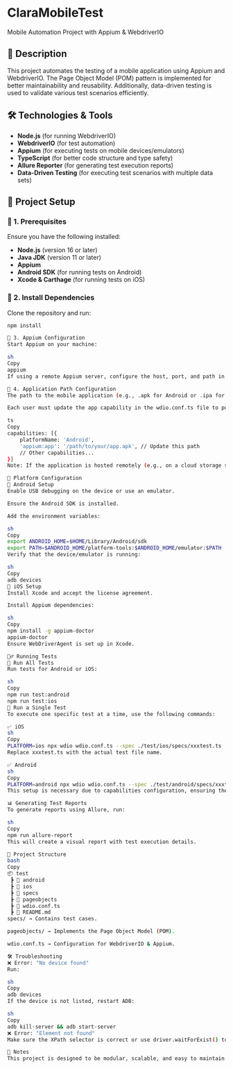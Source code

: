 # ClaraMobileTest

Mobile Automation Project with Appium & WebdriverIO

## 📖 Description
This project automates the testing of a mobile application using Appium and WebdriverIO. The Page Object Model (POM) pattern is implemented for better maintainability and reusability. Additionally, data-driven testing is used to validate various test scenarios efficiently.

## 🛠️ Technologies & Tools
- **Node.js** (for running WebdriverIO)
- **WebdriverIO** (for test automation)
- **Appium** (for executing tests on mobile devices/emulators)
- **TypeScript** (for better code structure and type safety)
- **Allure Reporter** (for generating test execution reports)
- **Data-Driven Testing** (for executing test scenarios with multiple data sets)

## 🚀 Project Setup

### 🔹 1. Prerequisites
Ensure you have the following installed:
- **Node.js** (version 16 or later)
- **Java JDK** (version 11 or later)
- **Appium**
- **Android SDK** (for running tests on Android)
- **Xcode & Carthage** (for running tests on iOS)

### 🔹 2. Install Dependencies
Clone the repository and run:

```sh
npm install

🔹 3. Appium Configuration
Start Appium on your machine:

sh
Copy
appium
If using a remote Appium server, configure the host, port, and path in the wdio.conf.ts file accordingly.

🔹 4. Application Path Configuration
The path to the mobile application (e.g., .apk for Android or .ipa for iOS) is specified in the wdio.conf.ts file. By default, it points to a local path on your machine.

Each user must update the app capability in the wdio.conf.ts file to point to the correct path of the application on their system. For example:

ts
Copy
capabilities: [{
    platformName: 'Android',
    'appium:app': '/path/to/your/app.apk', // Update this path
    // Other capabilities...
}]
Note: If the application is hosted remotely (e.g., on a cloud storage service), you can provide a direct URL to the file instead of a local path.

📱 Platform Configuration
🔹 Android Setup
Enable USB debugging on the device or use an emulator.

Ensure the Android SDK is installed.

Add the environment variables:

sh
Copy
export ANDROID_HOME=$HOME/Library/Android/sdk
export PATH=$ANDROID_HOME/platform-tools:$ANDROID_HOME/emulator:$PATH
Verify that the device/emulator is running:

sh
Copy
adb devices
🔹 iOS Setup
Install Xcode and accept the license agreement.

Install Appium dependencies:

sh
Copy
npm install -g appium-doctor
appium-doctor
Ensure WebDriverAgent is set up in Xcode.

🏃‍♂️ Running Tests
🔹 Run All Tests
Run tests for Android or iOS:

sh
Copy
npm run test:android
npm run test:ios
🔹 Run a Single Test
To execute one specific test at a time, use the following commands:

✅ iOS
sh
Copy
PLATFORM=ios npx wdio wdio.conf.ts --spec ./test/ios/specs/xxxtest.ts
Replace xxxtest.ts with the actual test file name.

✅ Android
sh
Copy
PLATFORM=android npx wdio wdio.conf.ts --spec ./test/android/specs/xxxtest.ts
This setup is necessary due to capabilities configuration, ensuring the test runs on the correct device.

📊 Generating Test Reports
To generate reports using Allure, run:

sh
Copy
npm run allure-report
This will create a visual report with test execution details.

📂 Project Structure
bash
Copy
📦 test
 ┣ 📂 android
 ┣ 📂 ios
 ┣ 📂 specs
 ┣ 📂 pageobjects
 ┣ 📜 wdio.conf.ts
 ┣ 📜 README.md
specs/ → Contains test cases.

pageobjects/ → Implements the Page Object Model (POM).

wdio.conf.ts → Configuration for WebdriverIO & Appium.

🛠️ Troubleshooting
❌ Error: "No device found"
Run:

sh
Copy
adb devices
If the device is not listed, restart ADB:

sh
Copy
adb kill-server && adb start-server
❌ Error: "Element not found"
Make sure the XPath selector is correct or use driver.waitForExist() to ensure the element is present before interacting with it.

📌 Notes
This project is designed to be modular, scalable, and easy to maintain.

